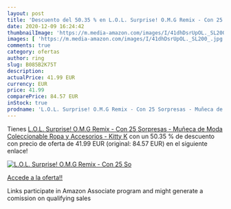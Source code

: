 ```yaml
---
layout: post
title: 'Descuento del 50.35 % en L.O.L. Surprise! O.M.G Remix - Con 25 So'
date: 2020-12-09 16:24:42
thumbnailImage: 'https://m.media-amazon.com/images/I/41dhDsrUpOL._SL200_.jpg'
images: [ 'https://m.media-amazon.com/images/I/41dhDsrUpOL._SL200_.jpg' ]
comments: true
category: ofertas
author: ring
slug: B085B2K75T
description:
actualPrice: 41.99 EUR
currency: EUR
price: 41.99
comparePrice: 84.57 EUR
inStock: true
prodname: 'L.O.L. Surprise! O.M.G Remix - Con 25 Sorpresas - Muñeca de Moda Coleccionable  Ropa y Accesorios - Kitty K'
---
```


Tienes [L.O.L. Surprise! O.M.G Remix - Con 25 Sorpresas - Muñeca de Moda Coleccionable  Ropa y Accesorios - Kitty K](https://www.amazon.es/dp/B085B2K75T/?tag=tolees-21) con un 50.35 % de descuento con precio de oferta de 41.99 EUR (original: 84.57 EUR) en el siguiente enlace!

[![L.O.L. Surprise! O.M.G Remix - Con 25 So](https://m.media-amazon.com/images/I/41dhDsrUpOL._SL200_.jpg)](https://www.amazon.es/dp/B085B2K75T/?tag=tolees-21)

[Accede a la oferta!!](https://www.amazon.es/dp/B085B2K75T/?tag=tolees-21)

Links participate in Amazon Associate program and might generate a comission on qualifying sales


